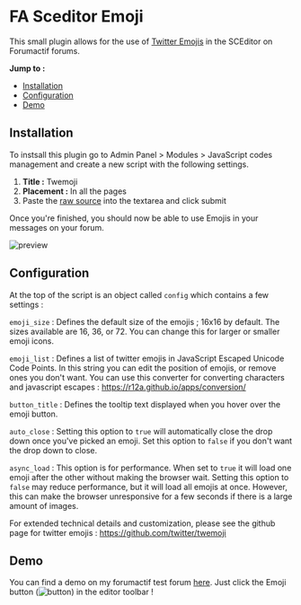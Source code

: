 # FA Sceditor Emoji

This small plugin allows for the use of [Twitter Emojis](https://github.com/twitter/twemoji) in the SCEditor on Forumactif forums.

**Jump to :**
- [Installation](#installation)
- [Configuration](#configuration)
- [Demo](#demo)

## Installation

To instsall this plugin go to Admin Panel > Modules > JavaScript codes management and create a new script with the following settings.

1. **Title :** Twemoji
2. **Placement :** In all the pages
3. Paste the [raw source](https://raw.githubusercontent.com/SethClydesdale/fa-sceditor-emoji/master/twemoji-button.js) into the textarea and click submit

Once you're finished, you should now be able to use Emojis in your messages on your forum.

![preview](http://i21.servimg.com/u/f21/18/21/41/30/captu111.png)

## Configuration

At the top of the script is an object called ``config`` which contains a few settings :

``emoji_size`` : Defines the default size of the emojis ; 16x16 by default. The sizes available are 16, 36, or 72. You can change this for larger or smaller emoji icons.

``emoji_list`` : Defines a list of twitter emojis in JavaScript Escaped Unicode Code Points. In this string you can edit the position of emojis, or remove ones you don't want. You can use this converter for converting characters and javascript escapes : https://r12a.github.io/apps/conversion/

``button_title`` : Defines the tooltip text displayed when you hover over the emoji button. 

``auto_close`` : Setting this option to ``true`` will automatically close the drop down once you've picked an emoji. Set this option to ``false`` if you don't want the drop down to close.

``async_load`` : This option is for performance. When set to ``true`` it will load one emoji after the other without making the browser wait. Setting this option to ``false`` may reduce performance, but it will load all emojis at once. However, this can make the browser unresponsive for a few seconds if there is a large amount of images.

For extended technical details and customization, please see the github page for twitter emojis : https://github.com/twitter/twemoji

## Demo

You can find a demo on my forumactif test forum [here](http://forumbeta.forumactif.com/post?t=13&mode=reply). Just click the Emoji button (![button](http://twemoji.maxcdn.com/16x16/1f600.png)) in the editor toolbar !
